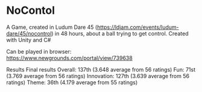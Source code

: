 # NoContol
A Game, created in Ludum Dare 45 (https://ldjam.com/events/ludum-dare/45/nocontrol) in 48 hours, about a ball trying to get control. Created with Unity and C# 

Can be played in browser: https://www.newgrounds.com/portal/view/739638

Results
Final results
Overall: 137th (3.648 average from 56 ratings)
Fun: 71st (3.769 average from 56 ratings)
Innovation: 127th (3.639 average from 56 ratings)
Theme: 36th (4.179 average from 55 ratings)


